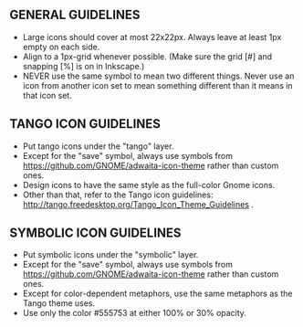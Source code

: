 GENERAL GUIDELINES
------------------
* Large icons should cover at most 22x22px. Always leave at least 1px empty on each side.
* Align to a 1px-grid whenever possible. (Make sure the grid [#] and snapping [%] is on in Inkscape.)
* NEVER use the same symbol to mean two different things. Never use an icon from another icon set to mean something different than it means in that icon set.

TANGO ICON GUIDELINES
---------------------
* Put tango icons under the "tango" layer.
* Except for the "save" symbol, always use symbols from https://github.com/GNOME/adwaita-icon-theme rather than custom ones.
* Design icons to have the same style as the full-color Gnome icons.
* Other than that, refer to the Tango icon guidelines: http://tango.freedesktop.org/Tango_Icon_Theme_Guidelines .

SYMBOLIC ICON GUIDELINES
------------------------
* Put symbolic icons under the "symbolic" layer.
* Except for the "save" symbol, always use symbols from https://github.com/GNOME/adwaita-icon-theme rather than custom ones.
* Except for color-dependent metaphors, use the same metaphors as the Tango theme uses.
* Use only the color #555753 at either 100% or 30% opacity.
